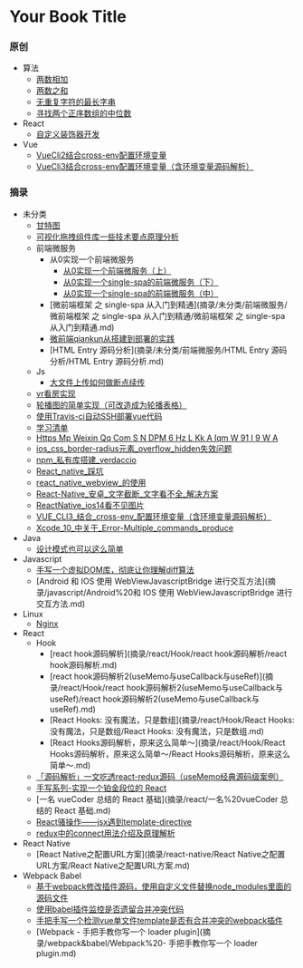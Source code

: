 # Your Book Title

### 原创
  - 算法
    * [两数相加](原创/算法/两数相加.md)
    * [两数之和](原创/算法/两数之和.md)
    * [无重复字符的最长字串](原创/算法/无重复字符的最长字串.md)
    * [寻找两个正序数组的中位数](原创/算法/寻找两个正序数组的中位数.md)
  - React
    - [自定义装饰器开发](原创/react/自定义装饰器开发/自定义装饰器开发.md)
  - Vue
    * [VueCli2结合cross-env配置环境变量](原创/vue/VueCli2结合cross-env配置环境变量.md)
    * [VueCli3结合cross-env配置环境变量（含环境变量源码解析）](原创/vue/VueCli3结合cross-env配置环境变量（含环境变量源码解析）.md)
### 摘录
  - 未分类
    - [甘特图](摘录/未分类/甘特图/甘特图.md)
    * [可视化拖拽组件库一些技术要点原理分析](摘录/未分类/可视化拖拽组件库一些技术要点原理分析.md)
    - 前端微服务
      - 从0实现一个前端微服务
        - [从0实现一个前端微服务（上）](摘录/未分类/前端微服务/从0实现一个前端微服务/从0实现一个前端微服务（上）/从0实现一个前端微服务（上）.md)
        - [从0实现一个single-spa的前端微服务（下）](摘录/未分类/前端微服务/从0实现一个前端微服务/从0实现一个single-spa的前端微服务（下）/从0实现一个single-spa的前端微服务（下）.md)
        - [从0实现一个single-spa的前端微服务（中）](摘录/未分类/前端微服务/从0实现一个前端微服务/从0实现一个single-spa的前端微服务（中）/从0实现一个single-spa的前端微服务（中）.md)
      - [微前端框架 之 single-spa 从入门到精通](摘录/未分类/前端微服务/微前端框架 之 single-spa 从入门到精通/微前端框架 之 single-spa 从入门到精通.md)
      - [微前端qiankun从搭建到部署的实践](摘录/未分类/前端微服务/微前端qiankun从搭建到部署的实践/微前端qiankun从搭建到部署的实践.md)
      - [HTML Entry 源码分析](摘录/未分类/前端微服务/HTML Entry 源码分析/HTML Entry 源码分析.md)
    - Js
      - [大文件上传如何做断点续传](摘录/未分类/js/大文件上传如何做断点续传/大文件上传如何做断点续传.md)
    - [vr看房实现](摘录/未分类/vr看房实现/vr看房实现.md)
    * [轮播图的简单实现（可改造成为轮播表格）](摘录/未分类/轮播图的简单实现（可改造成为轮播表格）.md)
    * [使用Travis-ci自动SSH部署vue代码](摘录/未分类/使用Travis-ci自动SSH部署vue代码.md)
    * [学习清单](摘录/未分类/学习清单.md)
    * [Https Mp Weixin Qq Com S N DPM 6 Hz L Kk A Iqm W 91 I 9 W A](摘录/未分类/https-mp-weixin-qq-com-s-nDPM6HzLKkAIqmW91I9W-A.md)
    * [ios_css_border-radius元素_overflow_hidden失效问题](摘录/未分类/ios_css_border-radius元素_overflow_hidden失效问题.md)
    * [npm_私有库搭建_verdaccio](摘录/未分类/npm_私有库搭建_verdaccio.md)
    * [React_native_踩坑](摘录/未分类/React_native_踩坑.md)
    * [react_native_webview_的使用](摘录/未分类/react_native_webview_的使用.md)
    * [React-Native_安卓_文字截断_文字看不全_解决方案](摘录/未分类/React-Native_安卓_文字截断_文字看不全_解决方案.md)
    * [ReactNative_ios14看不见图片](摘录/未分类/ReactNative_ios14看不见图片.md)
    * [VUE_CLI3_结合_cross-env_配置环境变量（含环境变量源码解析）](摘录/未分类/VUE_CLI3_结合_cross-env_配置环境变量（含环境变量源码解析）.md)
    * [Xcode_10_中关于_Error-Multiple_commands_produce](摘录/未分类/Xcode_10_中关于_Error-Multiple_commands_produce.md)
  - Java
    * [设计模式也可以这么简单](摘录/java/设计模式也可以这么简单.md)
  - Javascript
    * [手写一个虚拟DOM库，彻底让你理解diff算法](摘录/javascript/手写一个虚拟DOM库，彻底让你理解diff算法.md)
    * [Android 和 IOS 使用 WebViewJavascriptBridge 进行交互方法](摘录/javascript/Android%20和 IOS 使用 WebViewJavascriptBridge 进行交互方法.md)
  - Linux
    - [Nginx](摘录/linux/Nginx/Nginx.md)
  - React
    - Hook
      - [react hook源码解析](摘录/react/Hook/react hook源码解析/react hook源码解析.md)
      - [react hook源码解析2(useMemo与useCallback与useRef)](摘录/react/Hook/react hook源码解析2(useMemo与useCallback与useRef)/react hook源码解析2(useMemo与useCallback与useRef).md)
      - [React Hooks: 没有魔法，只是数组](摘录/react/Hook/React Hooks: 没有魔法，只是数组/React Hooks: 没有魔法，只是数组.md)
      - [React Hooks源码解析，原来这么简单～](摘录/react/Hook/React Hooks源码解析，原来这么简单～/React Hooks源码解析，原来这么简单～.md)
    * [「源码解析」一文吃透react-redux源码（useMemo经典源码级案例）](摘录/react/「源码解析」一文吃透react-redux源码（useMemo经典源码级案例）.md)
    * [手写系列-实现一个铂金段位的 React](摘录/react/手写系列-实现一个铂金段位的%20React.md)
    * [一名 vueCoder 总结的 React 基础](摘录/react/一名%20vueCoder 总结的 React 基础.md)
    * [React骚操作——jsx遇到template-directive](摘录/react/React骚操作——jsx遇到template-directive.md)
    * [redux中的connect用法介绍及原理解析](摘录/react/redux中的connect用法介绍及原理解析.md)
  - React Native
    - [React Native之配置URL方案](摘录/react-native/React Native之配置URL方案/React Native之配置URL方案.md)
  - Webpack Babel
    * [基于webpack修改插件源码，使用自定义文件替换node_modules里面的源码文件](摘录/webpack&babel/基于webpack修改插件源码，使用自定义文件替换node_modules里面的源码文件.md)
    * [使用babel插件监控是否遗留合并冲突代码](摘录/webpack&babel/使用babel插件监控是否遗留合并冲突代码.md)
    * [手把手写一个检测vue单文件template是否有合并冲突的webpack插件](摘录/webpack&babel/手把手写一个检测vue单文件template是否有合并冲突的webpack插件.md)
    * [Webpack - 手把手教你写一个 loader  plugin](摘录/webpack&babel/Webpack%20- 手把手教你写一个 loader  plugin.md)
